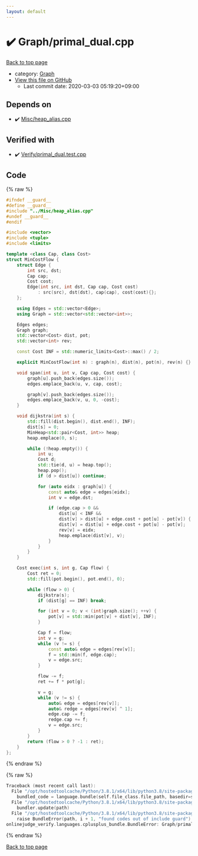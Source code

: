 ```yaml
---
layout: default
---
```


<!-- mathjax config similar to math.stackexchange -->
<script type="text/javascript" async
  src="https://cdnjs.cloudflare.com/ajax/libs/mathjax/2.7.5/MathJax.js?config=TeX-MML-AM_CHTML">
</script>
<script type="text/x-mathjax-config">
  MathJax.Hub.Config({
    TeX: { equationNumbers: { autoNumber: "AMS" }},
    tex2jax: {
      inlineMath: [ ['$','$'] ],
      processEscapes: true
    },
    "HTML-CSS": { matchFontHeight: false },
    displayAlign: "left",
    displayIndent: "2em"
  });
</script>

<script type="text/javascript" src="https://cdnjs.cloudflare.com/ajax/libs/jquery/3.4.1/jquery.min.js"></script>
<script src="https://cdn.jsdelivr.net/npm/jquery-balloon-js@1.1.2/jquery.balloon.min.js" integrity="sha256-ZEYs9VrgAeNuPvs15E39OsyOJaIkXEEt10fzxJ20+2I=" crossorigin="anonymous"></script>
<script type="text/javascript" src="../../assets/js/copy-button.js"></script>
<link rel="stylesheet" href="../../assets/css/copy-button.css" />


# :heavy_check_mark: Graph/primal_dual.cpp

<a href="../../index.html">Back to top page</a>

* category: <a href="../../index.html#4cdbd2bafa8193091ba09509cedf94fd">Graph</a>
* <a href="{{ site.github.repository_url }}/blob/master/Graph/primal_dual.cpp">View this file on GitHub</a>
    - Last commit date: 2020-03-03 05:19:20+09:00




## Depends on

* :heavy_check_mark: <a href="../Misc/heap_alias.cpp.html">Misc/heap_alias.cpp</a>


## Verified with

* :heavy_check_mark: <a href="../../verify/Verify/primal_dual.test.cpp.html">Verify/primal_dual.test.cpp</a>


## Code

<a id="unbundled"></a>
{% raw %}
```cpp
#ifndef __guard__
#define __guard__
#include "../Misc/heap_alias.cpp"
#undef __guard__
#endif

#include <vector>
#include <tuple>
#include <limits>

template <class Cap, class Cost>
struct MinCostFlow {
    struct Edge {
        int src, dst;
        Cap cap;
        Cost cost;
        Edge(int src, int dst, Cap cap, Cost cost)
            : src(src), dst(dst), cap(cap), cost(cost){};
    };

    using Edges = std::vector<Edge>;
    using Graph = std::vector<std::vector<int>>;

    Edges edges;
    Graph graph;
    std::vector<Cost> dist, pot;
    std::vector<int> rev;

    const Cost INF = std::numeric_limits<Cost>::max() / 2;

    explicit MinCostFlow(int n) : graph(n), dist(n), pot(n), rev(n) {}

    void span(int u, int v, Cap cap, Cost cost) {
        graph[u].push_back(edges.size());
        edges.emplace_back(u, v, cap, cost);

        graph[v].push_back(edges.size());
        edges.emplace_back(v, u, 0, -cost);
    }

    void dijkstra(int s) {
        std::fill(dist.begin(), dist.end(), INF);
        dist[s] = 0;
        MinHeap<std::pair<Cost, int>> heap;
        heap.emplace(0, s);

        while (!heap.empty()) {
            int u;
            Cost d;
            std::tie(d, u) = heap.top();
            heap.pop();
            if (d > dist[u]) continue;

            for (auto eidx : graph[u]) {
                const auto& edge = edges[eidx];
                int v = edge.dst;

                if (edge.cap > 0 &&
                    dist[u] < INF &&
                    dist[v] > dist[u] + edge.cost + pot[u] - pot[v]) {
                    dist[v] = dist[u] + edge.cost + pot[u] - pot[v];
                    rev[v] = eidx;
                    heap.emplace(dist[v], v);
                }
            }
        }
    }

    Cost exec(int s, int g, Cap flow) {
        Cost ret = 0;
        std::fill(pot.begin(), pot.end(), 0);

        while (flow > 0) {
            dijkstra(s);
            if (dist[g] == INF) break;

            for (int v = 0; v < (int)graph.size(); ++v) {
                pot[v] = std::min(pot[v] + dist[v], INF);
            }

            Cap f = flow;
            int v = g;
            while (v != s) {
                const auto& edge = edges[rev[v]];
                f = std::min(f, edge.cap);
                v = edge.src;
            }

            flow -= f;
            ret += f * pot[g];

            v = g;
            while (v != s) {
                auto& edge = edges[rev[v]];
                auto& redge = edges[rev[v] ^ 1];
                edge.cap -= f;
                redge.cap += f;
                v = edge.src;
            }
        }
        return (flow > 0 ? -1 : ret);
    }
};

```
{% endraw %}

<a id="bundled"></a>
{% raw %}
```cpp
Traceback (most recent call last):
  File "/opt/hostedtoolcache/Python/3.8.1/x64/lib/python3.8/site-packages/onlinejudge_verify/docs.py", line 347, in write_contents
    bundled_code = language.bundle(self.file_class.file_path, basedir=self.cpp_source_path)
  File "/opt/hostedtoolcache/Python/3.8.1/x64/lib/python3.8/site-packages/onlinejudge_verify/languages/cplusplus.py", line 68, in bundle
    bundler.update(path)
  File "/opt/hostedtoolcache/Python/3.8.1/x64/lib/python3.8/site-packages/onlinejudge_verify/languages/cplusplus_bundle.py", line 151, in update
    raise BundleError(path, i + 1, "found codes out of include guard")
onlinejudge_verify.languages.cplusplus_bundle.BundleError: Graph/primal_dual.cpp: line 6: found codes out of include guard

```
{% endraw %}

<a href="../../index.html">Back to top page</a>

